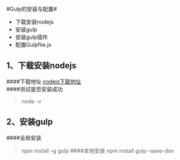 #Gulp的安装与配置#

* 下载安装nodejs
* 安装gulp
* 安装gulp插件
* 配置Gulpfile.js

## 1、下载安装nodejs
####下载地址
[nodejs下载地址](https://nodejs.org/)  
####测试是否安装成功  
> node -v

## 2、安装gulp
####全局安装  
> npm install –g gulp 
####本地安装
> npm install gulp –save-dev
